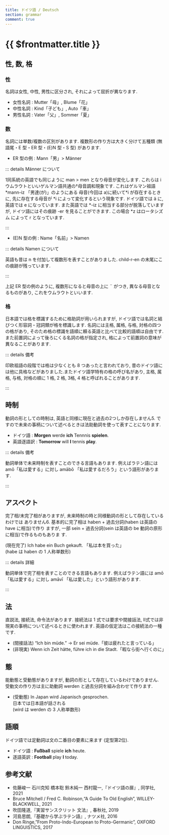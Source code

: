 ```yaml
---
title: ドイツ語 / Deutsch
section: grammar
comment: true
---
```


# {{ $frontmatter.title }}

## 性, 数, 格

### 性

名詞は女性, 中性, 男性に区分され, それによって屈折が異なります.

- 女性名詞 : Mutter「母」, Blume「花」
- 中性名詞 : Kind「子ども」, Auto「車」
- 男性名詞 : Vater「父」, Sommer「夏」

### 数

名詞には単数/複数の区別があります.
複数形の作り方は大きく分けて五種類 (無語尾・E 型・ER 型・(E)N 型・S 型) があります.

- ER 型の例 : Mann「男」> Männer

::: details Männer について

1同系統の英語でも同じように man > men となり母音が変化します.
これらは i ウムラウトといいゲルマン語共通の†母音調和現象です.
これはゲルマン祖語 \*mann-iz 「男達(が)」のようにある
母音(今回は a)に続いて\*i が存在するときに,
先に存在する母音が \*i によって変化するという現象です.
ドイツ語では ä に, 英語では e になっています.
また英語では \*-iz に相当する部分が脱落していますが,
ドイツ語にはその痕跡 -er を見ることができます.
この場合 \*z はロータシズム によって r となっています.

:::

- (E)N 型の例 : Name「名前」> Namen

::: details Namen について

英語も昔は n を付加して複数形を表すことがありました. child-r-en の末尾にこの痕跡が残っています.

:::

上記 ER 型の例のように,
複数形になると母音の上に ¨ がつき,
異なる母音となるものがあり,
これをウムラウトといいます.

### 格

日本語では格を標識するために格助詞が用いられますが,
ドイツ語では名詞と結びつく形容詞・冠詞類が格を標識します.
名詞には主格, 属格, 与格, 対格の四つの格があり,
そのため格の標識を語順に頼る英語と比べて比較的語順は自由です.
また前置詞によって後ろにくる名詞の格が指定され,
格によって前置詞の意味が異なることがあります.

::: details 備考

印欧祖語の段階では格は少なくとも 8 つあったと言われており,
昔のドイツ語には他に具格などがありました.またドイツ語学特有の格の呼び名があり,
主格, 属格, 与格, 対格の順に 1 格, 2 格, 3格, 4 格と呼ばれることがあります.

:::

## 時制

動詞の形としての時制は, 英語と同様に現在と過去の2つしか存在しません5.
ですので未来の事柄について述べるときは法助動詞を使って表すことになります.

- ドイツ語 : **Morgen** werde **ich** Tennnis **spielen**.
- 英語逐語訳 : **Tomorrow** will **I** tennis **play**.

::: details 備考

動詞単体で未来時制を表すことのできる言語もあります.
例えばラテン語には amō「私は愛する」に対し
amābō 「私は愛するだろう」という語形があります.

:::

## アスペクト

完了相/未完了相がありますが, 未来時制の時と同様動詞の形として存在しているわけでは
ありません6. 基本的に完了相は haben + 過去分詞(haben は英語の have に相当)で作り
ますが, 一部 sein + 過去分詞(sein は英語の be 動詞の原形に相当)で作るものもありま
す.

(現在完了) Ich habe ein Buch gekauft. 「私は本を買った」  
(habe は haben の 1 人称単数形)

::: details 詳細

動詞単体で完了相を表すことのできる言語もあります.
例えばラテン語には amō「私は愛する」に対し amāvī 「私は愛した」という語形があります.

:::

## 法

直説法, 接続法, 命令法があります.
接続法は 1 式では要求や間接話法,
II式では非現実の事柄について述べるときに使われます.
英語の仮定法はこの接続法の一種です.

- (間接話法) “Ich bin müde.” → Er sei müde.「彼は疲れたと言っている」
- (非現実) Wenn ich Zeit hätte, führe ich in die Stadt.「暇なら街へ行くのに」

## 態

能動態と受動態がありますが, 動詞の形として存在しているわけでありません.
受動文の作り方は主に助動詞 werden と過去分詞を組み合わせて作ります.

- (受動態) In Japan wird Japanisch gesprochen.  
日本では日本語が話される  
(wird は werden の 3 人称単数形)

## 語順

ドイツ語では定動詞は文の二番目の要素に来ます (定型第2位).

- ドイツ語 : **Fußball** spiele **ich** heute.
- 逐語英訳 : **Football** play **I** today.

## 参考文献

- 佐藤峻一 石川克知 橋本聡 鈴木純一 西村龍一,『ドイツ語の扉』, 同学社, 2021
- Bruce Mitchell / Fred C. Robinson,“A Guide To Old English”, WILLEY-BLACKWELL, 2021
- 吹田隆道,『実習サンスクリット 文法』, 春秋社, 2019
- 河島思朗,『基礎から学ぶラテン語』, ナツメ社, 2016
- Don Ringe,”From Proto-Indo-European to Proto-Germanic”, OXFORD LINGUISTICS, 2017
